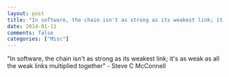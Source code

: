 ```yaml
---
layout: post
title: "In software, the chain isn't as strong as its weakest link; it's as weak as all the weak links multiplied together"
date: 2014-01-11
comments: false
categories: ["Misc"]
---
```


<span class='quote'>"In software, the chain isn't as strong as its weakest link; it's as weak as all the weak links multiplied together"</span>
<span class='by'>- Steve C McConnell</span>

